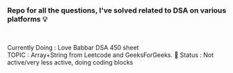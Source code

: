 ### Repo for all the questions, I've solved related to DSA on various platforms :bulb:
<br>

Currently Doing : Love Babbar DSA 450 sheet <br>
TOPIC : Array+String from Leetcode and GeeksForGeeks. 🔖
Status : Not active/very less active, doing coding blocks
